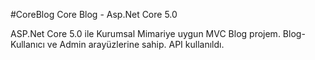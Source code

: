 #CoreBlog
Core Blog - Asp.Net Core 5.0 

ASP.Net Core 5.0 ile Kurumsal Mimariye uygun MVC Blog projem. Blog-Kullanıcı ve Admin arayüzlerine sahip. API kullanıldı.

